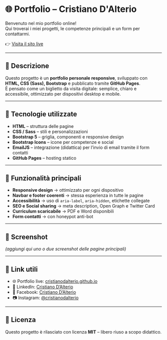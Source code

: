 # 🌐 Portfolio – Cristiano D'Alterio  

Benvenuto nel mio portfolio online!  
Qui troverai i miei progetti, le competenze principali e un form per contattarmi.  

👉 [Visita il sito live](https://cristianodalterio.github.io/)  

---

## 📖 Descrizione  
Questo progetto è un **portfolio personale responsive**, sviluppato con **HTML, CSS (Sass), Bootstrap** e pubblicato tramite **GitHub Pages**.  
È pensato come un biglietto da visita digitale: semplice, chiaro e accessibile, ottimizzato per dispositivi desktop e mobile.  

---

## 🚀 Tecnologie utilizzate  
- **HTML** – struttura delle pagine  
- **CSS / Sass** – stili e personalizzazioni  
- **Bootstrap 5** – griglia, componenti e responsive design  
- **Bootstrap Icons** – icone per competenze e social  
- **EmailJS** – integrazione (didattica) per l’invio di email tramite il form contatti  
- **GitHub Pages** – hosting statico  

---

## 🎨 Funzionalità principali
- **Responsive design** → ottimizzato per ogni dispositivo  
- **Navbar e footer coerenti** → stessa esperienza in tutte le pagine  
- **Accessibilità** → uso di `aria-label`, `aria-hidden`, etichette collegate  
- **SEO e Social sharing** → meta description, Open Graph e Twitter Card  
- **Curriculum scaricabile** → PDF e Word disponibili  
- **Form contatti** → con honeypot anti-bot  

---

## 📸 Screenshot
*(aggiungi qui uno o due screenshot delle pagine principali)*  

---

## 🔗 Link utili
- 🌐 Portfolio live: [cristianodalterio.github.io](https://cristianodalterio.github.io/)  
- 💼 LinkedIn: [Cristiano D’Alterio](https://www.linkedin.com/in/cristianodalterio/)  
- 📘 Facebook: [Cristiano D’Alterio](https://www.facebook.com/cristiano.dalterio/)  
- 📷 Instagram: [@cristianodalterio](https://www.instagram.com/cristianodalterio/)  

---

## 📝 Licenza
Questo progetto è rilasciato con licenza **MIT** – libero riuso a scopo didattico.  
